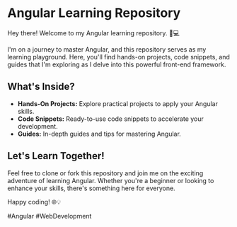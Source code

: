 # Angular Learning Repository

Hey there! Welcome to my Angular learning repository. 🚀💻

I'm on a journey to master Angular, and this repository serves as my learning playground. Here, you'll find hands-on projects, code snippets, and guides that I'm exploring as I delve into this powerful front-end framework.

## What's Inside?

- **Hands-On Projects:** Explore practical projects to apply your Angular skills.
- **Code Snippets:** Ready-to-use code snippets to accelerate your development.
- **Guides:** In-depth guides and tips for mastering Angular.

## Let's Learn Together!

Feel free to clone or fork this repository and join me on the exciting adventure of learning Angular. Whether you're a beginner or looking to enhance your skills, there's something here for everyone.

Happy coding! 🌐💡

\#Angular #WebDevelopment
